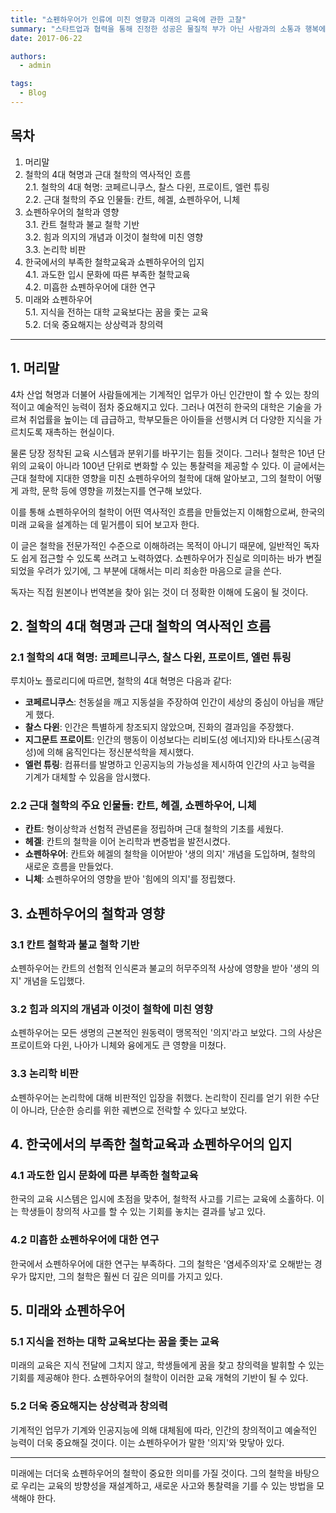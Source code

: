 ```yaml
---
title: "쇼펜하우어가 인류에 미친 영향과 미래의 교육에 관한 고찰"
summary: "스타트업과 협력을 통해 진정한 성공은 물질적 부가 아닌 사람과의 소통과 행복에서 비롯됨을 깨달은 이야기."
date: 2017-06-22

authors:
  - admin

tags:
  - Blog
---
```


## 목차

1. 머리말
2. 철학의 4대 혁명과 근대 철학의 역사적인 흐름  
   2.1. 철학의 4대 혁명: 코페르니쿠스, 찰스 다윈, 프로이트, 엘런 튜링  
   2.2. 근대 철학의 주요 인물들: 칸트, 헤겔, 쇼펜하우어, 니체  
3. 쇼펜하우어의 철학과 영향  
   3.1. 칸트 철학과 불교 철학 기반  
   3.2. 힘과 의지의 개념과 이것이 철학에 미친 영향  
   3.3. 논리학 비판  
4. 한국에서의 부족한 철학교육과 쇼펜하우어의 입지  
   4.1. 과도한 입시 문화에 따른 부족한 철학교육  
   4.2. 미흡한 쇼펜하우어에 대한 연구  
5. 미래와 쇼펜하우어  
   5.1. 지식을 전하는 대학 교육보다는 꿈을 좇는 교육  
   5.2. 더욱 중요해지는 상상력과 창의력  

---

## 1. 머리말

4차 산업 혁명과 더불어 사람들에게는 기계적인 업무가 아닌 인간만이 할 수 있는 창의적이고 예술적인 능력이 점차 중요해지고 있다. 그러나 여전히 한국의 대학은 기술을 가르쳐 취업률을 높이는 데 급급하고, 학부모들은 아이들을 선행시켜 더 다양한 지식을 가르치도록 재촉하는 현실이다. 

물론 당장 정착된 교육 시스템과 분위기를 바꾸기는 힘들 것이다. 그러나 철학은 10년 단위의 교육이 아니라 100년 단위로 변화할 수 있는 통찰력을 제공할 수 있다. 이 글에서는 근대 철학에 지대한 영향을 미친 쇼펜하우어의 철학에 대해 알아보고, 그의 철학이 어떻게 과학, 문학 등에 영향을 끼쳤는지를 연구해 보았다.

이를 통해 쇼펜하우어의 철학이 어떤 역사적인 흐름을 만들었는지 이해함으로써, 한국의 미래 교육을 설계하는 데 밑거름이 되어 보고자 한다. 

이 글은 철학을 전문가적인 수준으로 이해하려는 목적이 아니기 때문에, 일반적인 독자도 쉽게 접근할 수 있도록 쓰려고 노력하였다. 쇼펜하우어가 진실로 의미하는 바가 변질되었을 우려가 있기에, 그 부분에 대해서는 미리 죄송한 마음으로 글을 쓴다.

독자는 직접 원본이나 번역본을 찾아 읽는 것이 더 정확한 이해에 도움이 될 것이다.

## 2. 철학의 4대 혁명과 근대 철학의 역사적인 흐름

### 2.1 철학의 4대 혁명: 코페르니쿠스, 찰스 다윈, 프로이트, 엘런 튜링

루치아노 플로리디에 따르면, 철학의 4대 혁명은 다음과 같다:  
- **코페르니쿠스**: 천동설을 깨고 지동설을 주장하여 인간이 세상의 중심이 아님을 깨닫게 했다.  
- **찰스 다윈**: 인간은 특별하게 창조되지 않았으며, 진화의 결과임을 주장했다.  
- **지그문트 프로이트**: 인간의 행동이 이성보다는 리비도(성 에너지)와 타나토스(공격성)에 의해 움직인다는 정신분석학을 제시했다.  
- **엘런 튜링**: 컴퓨터를 발명하고 인공지능의 가능성을 제시하여 인간의 사고 능력을 기계가 대체할 수 있음을 암시했다.

### 2.2 근대 철학의 주요 인물들: 칸트, 헤겔, 쇼펜하우어, 니체

- **칸트**: 형이상학과 선험적 관념론을 정립하며 근대 철학의 기초를 세웠다.  
- **헤겔**: 칸트의 철학을 이어 논리학과 변증법을 발전시켰다.  
- **쇼펜하우어**: 칸트와 헤겔의 철학을 이어받아 '생의 의지' 개념을 도입하며, 철학의 새로운 흐름을 만들었다.  
- **니체**: 쇼펜하우어의 영향을 받아 '힘에의 의지'를 정립했다.

## 3. 쇼펜하우어의 철학과 영향

### 3.1 칸트 철학과 불교 철학 기반

쇼펜하우어는 칸트의 선험적 인식론과 불교의 허무주의적 사상에 영향을 받아 '생의 의지' 개념을 도입했다.

### 3.2 힘과 의지의 개념과 이것이 철학에 미친 영향

쇼펜하우어는 모든 생명의 근본적인 원동력이 맹목적인 '의지'라고 보았다. 그의 사상은 프로이트와 다윈, 나아가 니체와 융에게도 큰 영향을 미쳤다.

### 3.3 논리학 비판

쇼펜하우어는 논리학에 대해 비판적인 입장을 취했다. 논리학이 진리를 얻기 위한 수단이 아니라, 단순한 승리를 위한 궤변으로 전락할 수 있다고 보았다.

## 4. 한국에서의 부족한 철학교육과 쇼펜하우어의 입지

### 4.1 과도한 입시 문화에 따른 부족한 철학교육

한국의 교육 시스템은 입시에 초점을 맞추어, 철학적 사고를 기르는 교육에 소홀하다. 이는 학생들이 창의적 사고를 할 수 있는 기회를 놓치는 결과를 낳고 있다.

### 4.2 미흡한 쇼펜하우어에 대한 연구

한국에서 쇼펜하우어에 대한 연구는 부족하다. 그의 철학은 '염세주의자'로 오해받는 경우가 많지만, 그의 철학은 훨씬 더 깊은 의미를 가지고 있다.

## 5. 미래와 쇼펜하우어

### 5.1 지식을 전하는 대학 교육보다는 꿈을 좇는 교육

미래의 교육은 지식 전달에 그치지 않고, 학생들에게 꿈을 찾고 창의력을 발휘할 수 있는 기회를 제공해야 한다. 쇼펜하우어의 철학이 이러한 교육 개혁의 기반이 될 수 있다.

### 5.2 더욱 중요해지는 상상력과 창의력

기계적인 업무가 기계와 인공지능에 의해 대체됨에 따라, 인간의 창의적이고 예술적인 능력이 더욱 중요해질 것이다. 이는 쇼펜하우어가 말한 '의지'와 맞닿아 있다.

---

미래에는 더더욱 쇼펜하우어의 철학이 중요한 의미를 가질 것이다. 그의 철학을 바탕으로 우리는 교육의 방향성을 재설계하고, 새로운 사고와 통찰력을 기를 수 있는 방법을 모색해야 한다.
